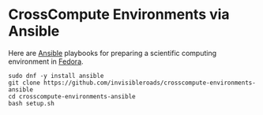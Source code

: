 CrossCompute Environments via Ansible
=====================================
Here are [Ansible](http://www.ansible.com/) playbooks for preparing a scientific computing environment in [Fedora](http://fedoraproject.org).

    sudo dnf -y install ansible
    git clone https://github.com/invisibleroads/crosscompute-environments-ansible
    cd crosscompute-environments-ansible
    bash setup.sh
